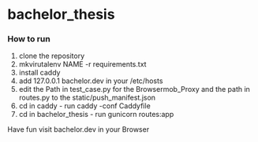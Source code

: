 # bachelor_thesis

### How to run
1. clone the repository
2. mkvirutalenv NAME -r requirements.txt
3. install caddy
4. add 127.0.0.1 bachelor.dev in your /etc/hosts
5. edit the Path in test_case.py for the Browsermob_Proxy and the path in routes.py to the static/push_manifest.json
6. cd in caddy - run caddy -conf Caddyfile
7. cd in bachelor_thesis - run gunicorn routes:app

Have fun visit bachelor.dev in your Browser
